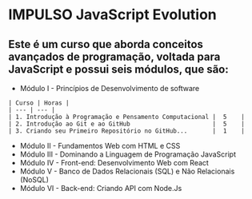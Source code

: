 
# IMPULSO JavaScript Evolution

## Este é um curso que aborda conceitos avançados de programação, voltada para JavaScript e possui seis módulos, que são:

- Módulo I - Princípios de Desenvolvimento de software <p>
```
| Curso | Horas |
| --- | --- |
| 1. Introdução à Programação e Pensamento Computacional |  5    |
| 2. Introdução ao Git e ao GitHub                       |  5    |
| 3. Criando seu Primeiro Repositório no GitHub...       |  1    |
```
- Módulo II - Fundamentos Web com HTML e CSS
- Módulo III - Dominando a Linguagem de Programação JavaScript
- Módulo IV - Front-end: Desenvolvimento Web com React
- Módulo V - Banco de Dados Relacionais (SQL) e Não Relacionais (NoSQL)
- Módulo VI - Back-end: Criando API com Node.Js